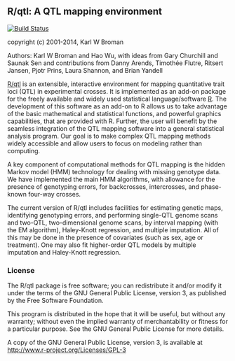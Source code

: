 ## R/qtl: A QTL mapping environment

[![Build Status](https://travis-ci.org/kbroman/qtl.png?branch=master)](https://travis-ci.org/kbroman/qtl)

copyright (c) 2001-2014, Karl W Broman

Authors: Karl W Broman and Hao Wu, with ideas from Gary Churchill and
         Saunak Sen and contributions from Danny Arends,
         Timoth&eacute;e Flutre, Ritsert Jansen, Pjotr Prins, Laura
         Shannon, and Brian Yandell

[R/qtl](http://www.rqtl.org) is an extensible, interactive environment for mapping
quantitative trait loci (QTL) in experimental crosses. It is
implemented as an add-on package for the freely available and widely
used statistical language/software [R](http://www.R-project.org).
The development of this software as an add-on to R allows us to take
advantage of the basic mathematical and statistical functions, and
powerful graphics capabilities, that are provided with R. Further, the
user will benefit by the seamless integration of the QTL mapping
software into a general statistical analysis program. Our goal is to
make complex QTL mapping methods widely accessible and allow users to
focus on modeling rather than computing.

A key component of computational methods for QTL mapping is the hidden
Markov model (HMM) technology for dealing with missing genotype
data. We have implemented the main HMM algorithms, with allowance for
the presence of genotyping errors, for backcrosses, intercrosses, and
phase-known four-way crosses.

The current version of R/qtl includes facilities for estimating
genetic maps, identifying genotyping errors, and performing single-QTL
genome scans and two-QTL, two-dimensional genome scans, by interval
mapping (with the EM algorithm), Haley-Knott regression, and multiple
imputation. All of this may be done in the presence of covariates
(such as sex, age or treatment). One may also fit higher-order QTL
models by multiple imputation and Haley-Knott regression.

### License

The R/qtl package is free software; you can redistribute it and/or
modify it under the terms of the GNU General Public License,
version 3, as published by the Free Software Foundation.

This program is distributed in the hope that it will be useful, but
without any warranty; without even the implied warranty of
merchantability or fitness for a particular purpose.  See the GNU
General Public License for more details.

A copy of the GNU General Public License, version 3, is available at
<http://www.r-project.org/Licenses/GPL-3>
